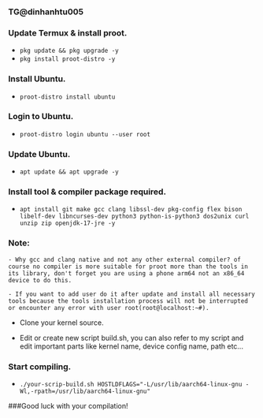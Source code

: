 ### TG@dinhanhtu005

### Update Termux & install proot.
- `pkg update && pkg upgrade -y`
- `pkg install proot-distro -y`
### Install Ubuntu.
- `proot-distro install ubuntu`
### Login to Ubuntu.
- `proot-distro login ubuntu --user root`

### Update Ubuntu.
- `apt update && apt upgrade -y`
### Install tool & compiler package required.
- `apt install git make gcc clang libssl-dev pkg-config flex bison libelf-dev libncurses-dev python3 python-is-python3 dos2unix curl unzip zip openjdk-17-jre -y`

### Note: 
```
- Why gcc and clang native and not any other external compiler? of course no compiler is more suitable for proot more than the tools in its library, don't forget you are using a phone arm64 not an x86_64 device to do this.

- If you want to add user do it after update and install all necessary tools because the tools installation process will not be interrupted or encounter any error with user root(root@localhost:~#).

```
- Clone your kernel source.

- Edit or create new script build.sh, you can also refer to my script and edit important parts like kernel name, device config name, path etc...

### Start compiling.
- `./your-scrip-build.sh HOSTLDFLAGS="-L/usr/lib/aarch64-linux-gnu -Wl,-rpath=/usr/lib/aarch64-linux-gnu"`

###Good luck with your compilation!